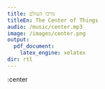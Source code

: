 ```yaml
---
title: מרכז העולם
titleEn: The Center of Things
audio: /music/center.mp3
image: /images/center.png
output:
  pdf_document: 
    latex_engine: xelatex
dir: rtl
---
```



:center